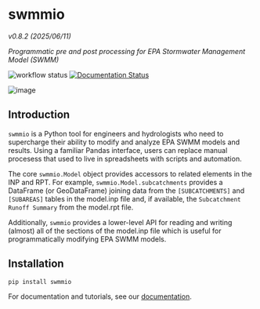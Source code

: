 # swmmio
*v0.8.2 (2025/06/11)*

_Programmatic pre and post processing for EPA Stormwater Management Model (SWMM)_


![workflow status](https://github.com/aerispaha/swmmio/actions/workflows/python-app.yml/badge.svg)
[![Documentation Status](https://readthedocs.org/projects/swmmio/badge/?version=latest)](https://swmmio.readthedocs.io/en/latest/?badge=latest)


![image](docs/_static/img/flooded_anno_example.png)


## Introduction
`swmmio` is a Python tool for engineers and hydrologists who need to supercharge their ability to modify and analyze EPA SWMM models and results. Using a familiar Pandas interface, users can replace manual procesess that used to live in spreadsheets with scripts and automation.

The core `swmmio.Model` object provides accessors to related elements in the INP and RPT. For example, `swmmio.Model.subcatchments` provides a DataFrame (or GeoDataFrame) joining data from the `[SUBCATCHMENTS]` and `[SUBAREAS]` tables in the model.inp file and, if available, the `Subcatchment Runoff Summary` from the model.rpt file. 

Additionally, `swmmio` provides a lower-level API for reading and writing (almost) all of the sections of the model.inp file which is useful for programmatically modifying EPA SWMM models.


## Installation
```bash
pip install swmmio
``` 

For documentation and tutorials, see our [documentation](https://swmmio.readthedocs.io/). 